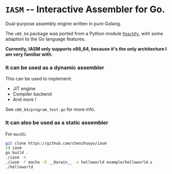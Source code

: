 # `IASM` -- Interactive Assembler for Go.

Dual-purpose assembly engine written in pure Golang.

The `x86_64` package was ported from a Python module [`PeachPy`](https://github.com/Maratyszcza/PeachPy), with some adaption to the Go language features.

**Currently, IASM only supports x86_64, because it's the only architecture I am very familiar with.**

### It can be used as a dynamic assembler

This can be used to implement:

* JIT engine
* Compiler backend
* And more !

See `x86_64/program_test.go` for more info.

### It can also be used as a static assembler

For `macOS`:

```bash
git clone https://github.com/chenzhuoyu/iasm
cd iasm
go build .
./iasm -h
./iasm -f macho -D __Darwin__ -o helloworld example/helloworld.s
./helloworld 
```
